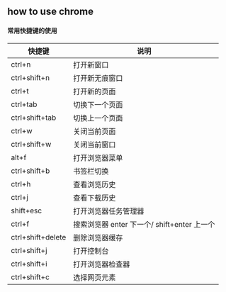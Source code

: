 ## how to use chrome

#### 常用快捷键的使用

| 快捷键 | 说明 |
| --- | --- |
| ctrl+n | 打开新窗口 | 
| ctrl+shift+n | 打开新无痕窗口 |
| ctrl+t | 打开新的页面 |
| ctrl+tab | 切换下一个页面 |
| ctrl+shift+tab | 切换上一个页面 |
| ctrl+w | 关闭当前页面 |
| ctrl+shift+w | 关闭当前窗口 |
| alt+f | 打开浏览器菜单 |
| ctrl+shift+b | 书签栏切换 |
| ctrl+h | 查看浏览历史 |
| ctrl+j | 查看下载历史 |
| shift+esc | 打开浏览器任务管理器 |
| ctrl+f | 搜索浏览器  enter 下一个/ shift+enter 上一个 |
| ctrl+shift+delete | 删除浏览器缓存 |
| ctrl+shift+j | 打开控制台 |
| ctrl+shift+i | 打开浏览器检查器 |
| ctrl+shift+c | 选择网页元素 |
